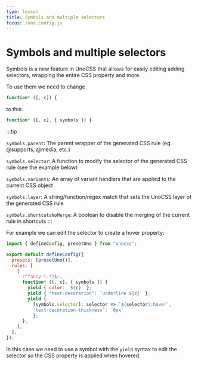 ```yaml
---
type: lesson
title: Symbols and multiple selectors
focus: /uno.config.js
---
```


# Symbols and multiple selectors

Symbols is a new feature in UnoCSS that allows for easily editing adding selectors, wrapping the entire CSS property and more.

To use them we need to change 

```ts
function* ([, c]) {
``` 

to this: 

``` ts
function* ([, c], { symbols }) {
```

:::tip

`symbols.parent`: The parent wrapper of the generated CSS rule (eg. @supports, @media, etc.)

`symbols.selector`: A function to modify the selector of the generated CSS rule (see the example below)

`symbols.variants`: An array of variant handlers that are applied to the current CSS object

`symbols.layer`: A string/function/regex match that sets the UnoCSS layer of the generated CSS rule

`symbols.shortcutsNoMerge`: A boolean to disable the merging of the current rule in shortcuts
:::

For example we can edit the selector to create a hover property:

```js
import { defineConfig, presetUno } from "unocss";

export default defineConfig({
  presets: [presetUno()],
  rules: [
    [
      /^fancy-(.*)$/,
      function* ([, c], { symbols }) {
        yield { color: `${c}` };
        yield { "text-decoration": `underline ${c}` };
        yield { 
          [symbols.selector]: selector => `${selector}:hover`,
          "text-decoration-thickness": `8px` 
          };
      },
    ],
  ],
});
```

In this case we need to use a symbol with the `yield` syntax to edit the selector so the CSS property is applied when hovered. 

